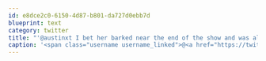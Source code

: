 ```yaml
---
id: e8dce2c0-6150-4d87-b801-da727d0ebb7d
blueprint: text
category: twitter
title: "'@austinxt I bet her barked near the end of the show and was all smug about scaring the planes off :)"
caption: '<span class="username username_linked">@<a href="https://twitter.com/austinxt" title="Zenia Austin">austinxt</a></span> I bet her barked near the end of the show and was all smug about scaring the planes off :)'
---
```


